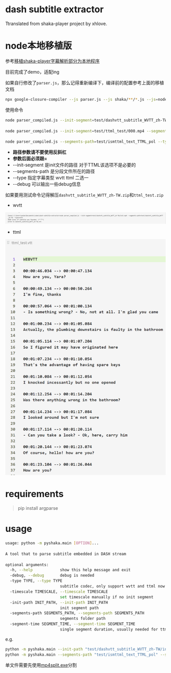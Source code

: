 # dash subtitle extractor

Ttranslated from shaka-player project by xhlove.

# node本地移植版

参考[移植shaka-player字幕解析部分为本地程序](移植shaka-player字幕解析部分为本地程序.md)

目前完成了demo，适配ing

如果自行修改了`parser.js`，那么记得重新编译下，编译前的配置参考上面的移植文档

```bash
npx google-closure-compiler --js parser.js --js shaka/**/*.js --js=node_modules/xmldom/**/*.js --js=node_modules/google-closure-library/**/*.js --js=!**/goog/asserts/asserts.js --dependency_mode=PRUNE --entry_point=goog:parser --js_output_file=parser_compiled.js
```

使用命令

```bash
node parser_compiled.js --init-segment=test/dashvtt_subtitle_WVTT_zh-TW/init.mp4 --segments-path=test/dashvtt_subtitle_WVTT_zh-TW --type=wvtt

node parser_compiled.js --init-segment=test/ttml_test/000.mp4 --segments-path=test/ttml_test --type=ttml

node parser_compiled.js --segments-path=test/ismttml_text_TTML_pol --type=ttml
```

- **路径参数请不要使用反斜杠**
- **参数后面必须跟=**
- --init-segment 是init文件的路径 对于TTML该选项不是必要的
- --segments-path 是分段文件所在的路径
- --type 指定字幕类型 wvtt ttml 二选一
- --debug 可以输出一些debug信息

如果要用测试命令记得解压`dashvtt_subtitle_WVTT_zh-TW.zip`和`ttml_test.zip`

- wvtt

![](images/Snipaste_2021-09-06_22-11-33.png)

- ttml

![](images/Snipaste_2021-09-06_23-54-31.png)

# requirements

> pip install argparse

# usage

```bash
usage: python -m pyshaka.main [OPTION]...

A tool that to parse subtitle embedded in DASH stream

optional arguments:
  -h, --help            show this help message and exit
  -debug, --debug       debug is needed
  -type TYPE, --type TYPE
                        subtitle codec, only support wvtt and ttml now
  -timescale TIMESCALE, --timescale TIMESCALE
                        set timescale manually if no init segment
  -init-path INIT_PATH, --init-path INIT_PATH
                        init segment path
  -segments-path SEGMENTS_PATH, --segments-path SEGMENTS_PATH
                        segments folder path
  -segment-time SEGMENT_TIME, --segment-time SEGMENT_TIME
                        single segment duration, usually needed for ttml content, calculation method: d / timescale
```

e.g.

```bash
python -m pyshaka.main --init-path "test/dashvtt_subtitle_WVTT_zh-TW/init.mp4" --segments-path "test/dashvtt_subtitle_WVTT_zh-TW" --type wvtt
python -m pyshaka.main --segments-path "test/ismttml_text_TTML_pol" --segment-time 60 --type ttml
```

单文件需要先使用[mp4split.exe](https://github.com/nilaoda/Mp4SubtitleParser/blob/main/bin/mp4split.exe)分割